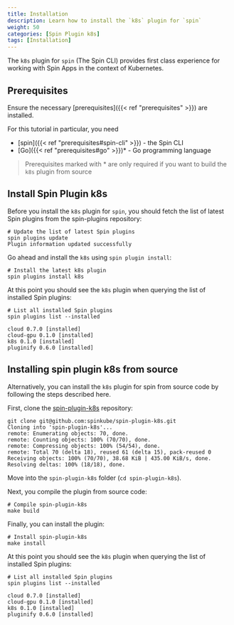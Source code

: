 ```yaml
---
title: Installation
description: Learn how to install the `k8s` plugin for `spin` 
weight: 50
categories: [Spin Plugin k8s]
tags: [Installation]
---
```


The `k8s` plugin for `spin` (The Spin CLI) provides first class experience for working with Spin Apps in the context of Kubernetes.

## Prerequisites

Ensure the necessary [prerequisites]({{< ref "prerequisites" >}}) are installed.

For this tutorial in particular, you need

- [spin]({{< ref "prerequisites#spin-cli" >}}) - the Spin CLI
- [Go]({{< ref "prerequisites#go" >}})* - Go programming language

> Prerequisites marked with * are only required if you want to build the `k8s` plugin from source


## Install Spin Plugin k8s

Before you install the `k8s` plugin for `spin`, you should fetch the list of latest Spin plugins from the spin-plugins repository:

```shell
# Update the list of latest Spin plugins
spin plugins update
Plugin information updated successfully
```

Go ahead and install the `k8s` using `spin plugin install`: 

```shell
# Install the latest k8s plugin
spin plugins install k8s
```

At this point you should see the `k8s` plugin when querying the list of installed Spin plugins:

```shell
# List all installed Spin plugins
spin plugins list --installed

cloud 0.7.0 [installed]
cloud-gpu 0.1.0 [installed]
k8s 0.1.0 [installed]
pluginify 0.6.0 [installed]
```

## Installing spin plugin k8s from source

Alternatively, you can install the `k8s` plugin for spin from source code by following the steps described here. 

First, clone the [spin-plugin-k8s](https://github.com/spinkube/spin-plugin-k8s) repository:

```shell
git clone git@github.com:spinkube/spin-plugin-k8s.git
Cloning into 'spin-plugin-k8s'...
remote: Enumerating objects: 70, done.
remote: Counting objects: 100% (70/70), done.
remote: Compressing objects: 100% (54/54), done.
remote: Total 70 (delta 18), reused 61 (delta 15), pack-reused 0
Receiving objects: 100% (70/70), 38.68 KiB | 435.00 KiB/s, done.
Resolving deltas: 100% (18/18), done.
```

Move into the `spin-plugin-k8s` folder (`cd spin-plugin-k8s`).

Next, you compile the plugin from source code:

```shell
# Compile spin-plugin-k8s
make build
```

Finally, you can install the plugin: 

```shell
# Install spin-plugin-k8s
make install
```
At this point you should see the `k8s` plugin when querying the list of installed Spin plugins:

```shell
# List all installed Spin plugins
spin plugins list --installed

cloud 0.7.0 [installed]
cloud-gpu 0.1.0 [installed]
k8s 0.1.0 [installed]
pluginify 0.6.0 [installed]
```

